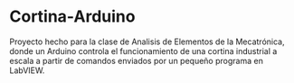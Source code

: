 # Cortina-Arduino
Proyecto hecho para la clase de Analisis de Elementos de la Mecatrónica, donde un Arduino controla el funcionamiento de una cortina industrial a escala a partir de comandos enviados por un pequeño programa en LabVIEW.
